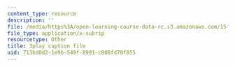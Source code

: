 ```yaml
---
content_type: resource
description: ''
file: /media/https%3A/open-learning-course-data-rc.s3.amazonaws.com/15-390-new-enterprises-spring-2013/713bd0d21e9b549f8901c808fd70f855_NExvTgq5IM4.vtt
file_type: application/x-subrip
resourcetype: Other
title: 3play caption file
uid: 713bd0d2-1e9b-549f-8901-c808fd70f855
---
```

